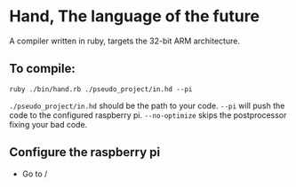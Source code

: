 # Hand, The language of the future
A compiler written in ruby, targets the 32-bit ARM architecture.

## To compile:
`ruby ./bin/hand.rb ./pseudo_project/in.hd --pi`

`./pseudo_project/in.hd` should be the path to your code.
`--pi` will push the code to the configured raspberry pi.
`--no-optimize` skips the postprocessor fixing your bad code.

## Configure the raspberry pi
* Go to /
